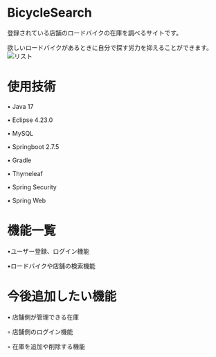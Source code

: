 # BicycleSearch

登録されている店舗のロードバイクの在庫を調べるサイトです。

欲しいロードバイクがあるときに自分で探す労力を抑えることができます。
![リスト](https://user-images.githubusercontent.com/105871565/230464961-639e1c48-234c-43f6-aa49-9f9551cd9e23.jpg)

# 使用技術

• Java 17

• Eclipse 4.23.0

• MySQL

• Springboot 2.7.5

• Gradle

• Thymeleaf

• Spring Security

• Spring Web

# 機能一覧

•ユーザー登録、ログイン機能

•ロードバイクや店舗の検索機能

# 今後追加したい機能

• 店舗側が管理できる在庫

 ◦ 店舗側のログイン機能
 
 ◦ 在庫を追加や削除する機能
 
